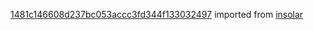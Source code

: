 [1481c146608d237bc053accc3fd344f133032497](https://github.com/insolar/insolar/commit/1481c146608d237bc053accc3fd344f133032497) imported from [insolar](https://github.com/insolar/insolar)
